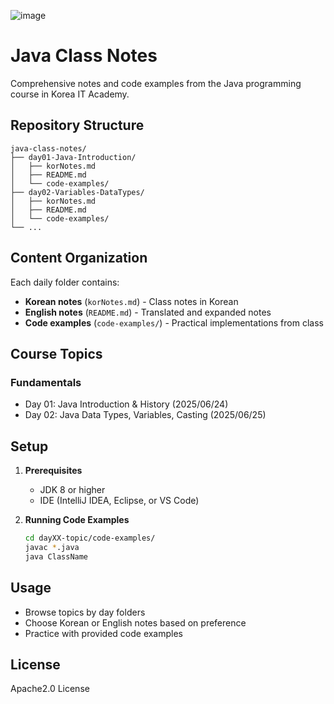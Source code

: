 ![image](https://github.com/user-attachments/assets/39ab3420-e8d9-44f1-af8b-f726cc0af61e)


# Java Class Notes

Comprehensive notes and code examples from the Java programming course in Korea IT Academy.

## Repository Structure

```
java-class-notes/
├── day01-Java-Introduction/
│   ├── korNotes.md
│   ├── README.md
│   └── code-examples/
├── day02-Variables-DataTypes/
│   ├── korNotes.md
│   ├── README.md
│   └── code-examples/
└── ...
```

## Content Organization

Each daily folder contains:
- **Korean notes** (`korNotes.md`) - Class notes in Korean
- **English notes** (`README.md`) - Translated and expanded notes
- **Code examples** (`code-examples/`) - Practical implementations from class

## Course Topics

### Fundamentals
- Day 01: Java Introduction & History (2025/06/24)
- Day 02: Java Data Types, Variables, Casting (2025/06/25)


## Setup

1. **Prerequisites**
   - JDK 8 or higher
   - IDE (IntelliJ IDEA, Eclipse, or VS Code)

2. **Running Code Examples**
   ```bash
   cd dayXX-topic/code-examples/
   javac *.java
   java ClassName
   ```

## Usage

- Browse topics by day folders
- Choose Korean or English notes based on preference
- Practice with provided code examples

## License

Apache2.0 License
